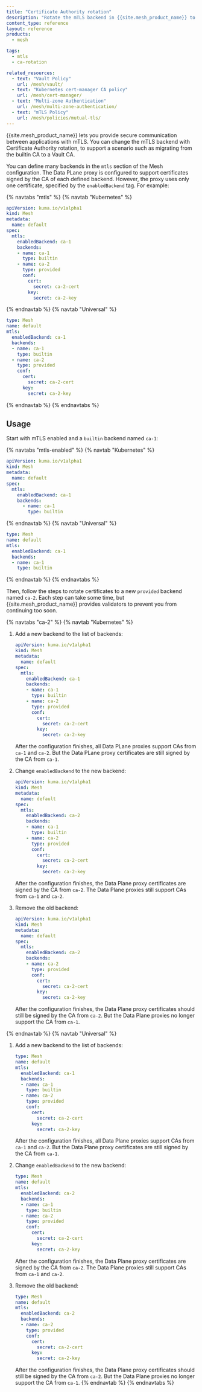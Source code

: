 ```yaml
---
title: "Certificate Authority rotation"
description: "Rotate the mTLS backend in {{site.mesh_product_name}} to transition between Certificate Authorities securely and with zero downtime."
content_type: reference
layout: reference
products:
  - mesh

tags:
  - mtls
  - ca-rotation

related_resources:
  - text: "Vault Policy"
    url: /mesh/vault/
  - text: "Kubernetes cert-manager CA policy"
    url: /mesh/cert-manager/
  - text: "Multi-zone Authentication"
    url: /mesh/multi-zone-authentication/
  - text: "mTLS Policy"
    url: /mesh/policies/mutual-tls/
---
```



{{site.mesh_product_name}} lets you provide secure communication between applications with mTLS. You can change the mTLS backend with 
Certificate Authority rotation, to support a scenario such as migrating from the builtin CA to a Vault CA.

You can define many backends in the `mtls` section of the Mesh configuration. The Data PLane proxy is configured to support 
certificates signed by the CA of each defined backend. However, the proxy uses only one certificate, specified by the `enabledBackend` 
tag. For example:

{% navtabs "mtls" %}
{% navtab "Kubernetes" %}
```yaml
apiVersion: kuma.io/v1alpha1
kind: Mesh
metadata:
  name: default
spec:
  mtls:
    enabledBackend: ca-1
    backends:
    - name: ca-1
      type: builtin
    - name: ca-2
      type: provided
      conf:
        cert:
          secret: ca-2-cert
        key:
          secret: ca-2-key
```
{% endnavtab %}
{% navtab "Universal" %}
```yaml
type: Mesh
name: default
mtls:
  enabledBackend: ca-1
  backends:
  - name: ca-1
    type: builtin
  - name: ca-2
    type: provided
    conf:
      cert:
        secret: ca-2-cert
      key:
        secret: ca-2-key
```
{% endnavtab %}
{% endnavtabs %}

## Usage

Start with mTLS enabled and a `builtin` backend named `ca-1`:

{% navtabs "mtls-enabled" %}
{% navtab "Kubernetes" %}
```yaml
apiVersion: kuma.io/v1alpha1
kind: Mesh
metadata:
  name: default
spec:
  mtls:
    enabledBackend: ca-1
    backends:
      - name: ca-1
        type: builtin
```
{% endnavtab %}
{% navtab "Universal" %}
```yaml
type: Mesh
name: default
mtls:
  enabledBackend: ca-1
  backends:
  - name: ca-1
    type: builtin
```
{% endnavtab %}
{% endnavtabs %}

Then, follow the steps to rotate certificates to a new `provided` backend named `ca-2`.
Each step can take some time, but {{site.mesh_product_name}} provides validators to prevent you from 
continuing too soon.

{% navtabs "ca-2" %}
{% navtab "Kubernetes" %}
1.  Add a new backend to the list of backends:

    ```yaml
    apiVersion: kuma.io/v1alpha1
    kind: Mesh
    metadata:
      name: default
    spec:
      mtls:
        enabledBackend: ca-1
        backends:
        - name: ca-1
          type: builtin
        - name: ca-2
          type: provided
          conf:
            cert:
              secret: ca-2-cert
            key:
              secret: ca-2-key
    ```

    After the configuration finishes, all Data PLane proxies support CAs from `ca-1` and `ca-2`.
    But the Data PLane proxy certificates are still signed by the CA from `ca-1`.

2.  Change `enabledBackend` to the new backend:

    ```yaml
    apiVersion: kuma.io/v1alpha1
    kind: Mesh
    metadata:
      name: default
    spec:
      mtls:
        enabledBackend: ca-2
        backends:
        - name: ca-1
          type: builtin
        - name: ca-2
          type: provided
          conf:
            cert:
              secret: ca-2-cert
            key:
              secret: ca-2-key
    ```

    After the configuration finishes, the Data Plane proxy certificates are signed by the CA from `ca-2`.
    The Data Plane proxies still support CAs from `ca-1` and `ca-2`.

3.  Remove the old backend:

    ```yaml
    apiVersion: kuma.io/v1alpha1
    kind: Mesh
    metadata:
      name: default
    spec:
      mtls:
        enabledBackend: ca-2
        backends:
        - name: ca-2
          type: provided
          conf:
            cert:
              secret: ca-2-cert
            key:
              secret: ca-2-key
    ```

    After the configuration finishes, the Data Plane proxy certificates should still be signed by the CA from `ca-2`.
    But the Data Plane proxies no longer support the CA from `ca-1`.

{% endnavtab %}
{% navtab "Universal" %}
1.  Add a new backend to the list of backends:

    ```yaml
    type: Mesh
    name: default
    mtls:
      enabledBackend: ca-1
      backends:
      - name: ca-1
        type: builtin
      - name: ca-2
        type: provided
        conf:
          cert:
            secret: ca-2-cert
          key:
            secret: ca-2-key
    ```

    After the configuration finishes, all Data Plane proxies support CAs from `ca-1` and `ca-2`.
    But the Data Plane proxy certificates are still signed by the CA from `ca-1`.

2.  Change `enabledBackend` to the new backend:

    ```yaml
    type: Mesh
    name: default
    mtls:
      enabledBackend: ca-2
      backends:
      - name: ca-1
        type: builtin
      - name: ca-2
        type: provided
        conf:
          cert:
            secret: ca-2-cert
          key:
            secret: ca-2-key
    ```

    After the configuration finishes, the Data Plane proxy certificates are signed by the CA from `ca-2`.
    The Data Plane proxies still support CAs from `ca-1` and `ca-2`.

3.  Remove the old backend:

    ```yaml
    type: Mesh
    name: default
    mtls:
      enabledBackend: ca-2
      backends:
      - name: ca-2
        type: provided
        conf:
          cert:
            secret: ca-2-cert
          key:
            secret: ca-2-key
    ```

    After the configuration finishes, the Data Plane proxy certificates should still be signed by the CA from `ca-2`.
    But the Data Plane proxies no longer support the CA from `ca-1`.
{% endnavtab %}
{% endnavtabs %}